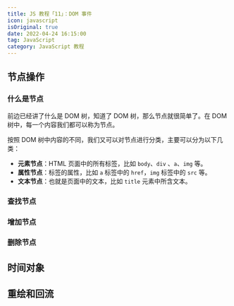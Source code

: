 ```yaml
---
title: JS 教程「11」：DOM 事件
icon: javascript
isOriginal: true
date: 2022-04-24 16:15:00
tag: JavaScript
category: JavaScript 教程
---
```


## 节点操作

### 什么是节点

前边已经讲了什么是 DOM 树，知道了 DOM 树，那么节点就很简单了。在 DOM 树中，每一个内容我们都可以称为节点。

按照 DOM 树中内容的不同，我们又可以对节点进行分类，主要可以分为以下几类：

-   **元素节点**：HTML 页面中的所有标签，比如 `body`、`div` 、`a`、`img` 等。
-   **属性节点**：标签的属性，比如 `a` 标签中的 `href`，`img` 标签中的 `src` 等。
-   **文本节点**：也就是页面中的文本，比如 `title` 元素中所含文本。

### 查找节点



### 增加节点

### 删除节点

## 时间对象

## 重绘和回流